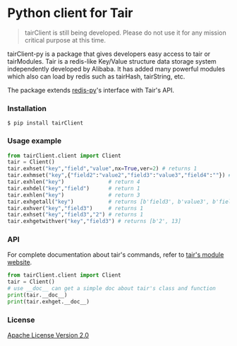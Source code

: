 # Python client for Tair

> tairClient is still being developed. Please do not use it for any mission critical purpose at this time.

tairClient-py is a package that gives developers easy access to tair or tairModules. Tair is a redis-like Key/Value structure 
data storage system independently developed by Alibaba. It has added many powerful modules which also can load by redis
such as tairHash, tairString, etc.

The package extends [redis-py](https://github.com/andymccurdy/redis-py)'s interface with Tair's API.

### Installation
``` 
$ pip install tairClient
```

### Usage example

```python
from tairClient.client import Client
tair = Client()
tair.exhset("key","field","value",nx=True,ver=2) # returns 1
tair.exhmset("key",{"field2":"value2","field3":"value3","field4":""}) # returns ok
tair.exhlen("key")              # return 4
tair.exhdel("key","field")      # return 1
tair.exhlen("key")              # return 3
tair.exhgetall("key")           # returns [b'field3', b'value3', b'field2', b'value2', b'field4', b'']
tair.exhver("key","field3")     # returns 1
tair.exhset("key","field3","2") # returns 1
tair.exhgetwithver("key","field3") # returns [b'2', 13]
```

### API
For complete documentation about tair's commands, refer to [tair's module website](https://help.aliyun.com/document_detail/146579.html).

```python
from tairClient.client import Client
tair = Client()
# use __doc__ can get a simple doc about tair's class and function
print(tair.__doc__) 
print(tair.exhget.__doc__)
```
### License
[Apache License Version 2.0](https://github.com/631086083/tairClient/master/LICENSE)
